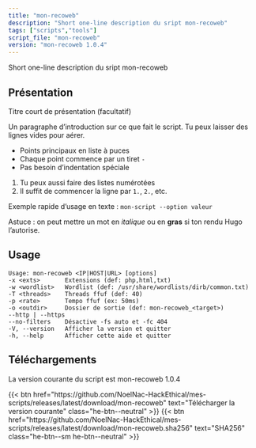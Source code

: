 ```yaml
---
title: "mon-recoweb"
description: "Short one-line description du sript mon-recoweb"
tags: ["scripts","tools"]
script_file: "mon-recoweb"
version: "mon-recoweb 1.0.4"
---
```


Short one-line description du sript mon-recoweb

## Présentation

Titre court de présentation (facultatif)

Un paragraphe d’introduction sur ce que fait le script.
Tu peux laisser des lignes vides pour aérer.

- Points principaux en liste à puces
- Chaque point commence par un tiret `-`
- Pas besoin d’indentation spéciale

1. Tu peux aussi faire des listes numérotées
2. Il suffit de commencer la ligne par `1.`, `2.`, etc.

Exemple rapide d’usage en texte :
`mon-script --option valeur`

Astuce : on peut mettre un mot en *italique* ou en **gras** si ton rendu Hugo l’autorise.

## Usage

```
Usage: mon-recoweb <IP|HOST|URL> [options]
-x <exts>       Extensions (def: php,html,txt)
-w <wordlist>   Wordlist (def: /usr/share/wordlists/dirb/common.txt)
-T <threads>    Threads ffuf (def: 40)
-p <rate>       Tempo ffuf (ex: 50ms)
-o <outdir>     Dossier de sortie (def: mon-recoweb_<target>)
--http | --https
--no-filters    Désactive -fs auto et -fc 404
-V, --version   Afficher la version et quitter
-h, --help      Afficher cette aide et quitter
```

## Téléchargements

La version courante du script est mon-recoweb 1.0.4

<div class="dl-row">
  {{< btn href="https://github.com/NoelNac-HackEthical/mes-scripts/releases/latest/download/mon-recoweb" text="Télécharger la version courante" class="he-btn--neutral" >}}
  {{< btn href="https://github.com/NoelNac-HackEthical/mes-scripts/releases/latest/download/mon-recoweb.sha256" text="SHA256" class="he-btn--sm he-btn--neutral" >}}
</div>

